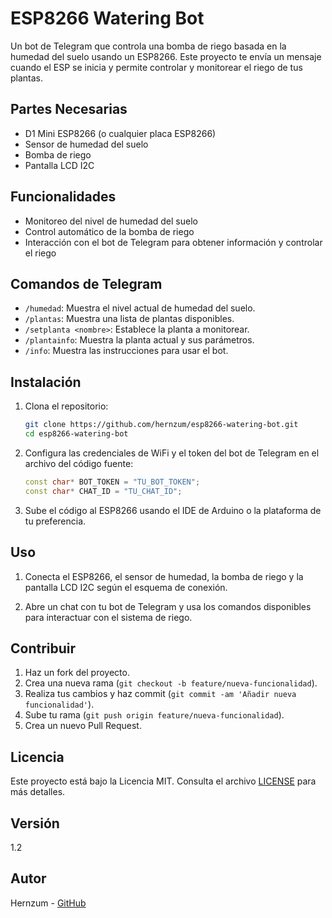 # ESP8266 Watering Bot

Un bot de Telegram que controla una bomba de riego basada en la humedad del suelo usando un ESP8266. Este proyecto te envía un mensaje cuando el ESP se inicia y permite controlar y monitorear el riego de tus plantas.

## Partes Necesarias

- D1 Mini ESP8266 (o cualquier placa ESP8266)
- Sensor de humedad del suelo
- Bomba de riego
- Pantalla LCD I2C

## Funcionalidades

- Monitoreo del nivel de humedad del suelo
- Control automático de la bomba de riego
- Interacción con el bot de Telegram para obtener información y controlar el riego

## Comandos de Telegram

- `/humedad`: Muestra el nivel actual de humedad del suelo.
- `/plantas`: Muestra una lista de plantas disponibles.
- `/setplanta <nombre>`: Establece la planta a monitorear.
- `/plantainfo`: Muestra la planta actual y sus parámetros.
- `/info`: Muestra las instrucciones para usar el bot.

## Instalación

1. Clona el repositorio:
    ```bash
    git clone https://github.com/hernzum/esp8266-watering-bot.git
    cd esp8266-watering-bot
    ```

2. Configura las credenciales de WiFi y el token del bot de Telegram en el archivo del código fuente:
    ```cpp
    const char* BOT_TOKEN = "TU_BOT_TOKEN";
    const char* CHAT_ID = "TU_CHAT_ID";
    ```

3. Sube el código al ESP8266 usando el IDE de Arduino o la plataforma de tu preferencia.

## Uso

1. Conecta el ESP8266, el sensor de humedad, la bomba de riego y la pantalla LCD I2C según el esquema de conexión.

2. Abre un chat con tu bot de Telegram y usa los comandos disponibles para interactuar con el sistema de riego.

## Contribuir

1. Haz un fork del proyecto.
2. Crea una nueva rama (`git checkout -b feature/nueva-funcionalidad`).
3. Realiza tus cambios y haz commit (`git commit -am 'Añadir nueva funcionalidad'`).
4. Sube tu rama (`git push origin feature/nueva-funcionalidad`).
5. Crea un nuevo Pull Request.

## Licencia

Este proyecto está bajo la Licencia MIT. Consulta el archivo [LICENSE](LICENSE) para más detalles.

## Versión

1.2

## Autor

Hernzum - [GitHub](https://github.com/hernzum)
